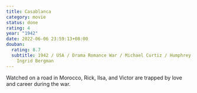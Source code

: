 ```yaml
---
title: Casablanca
category: movie
status: done
rating: 4
year: "1942"
date: 2022-06-06 23:59:13+08:00
douban:
  rating: 8.7
  subtitle: 1942 / USA / Drama Romance War / Michael Curtiz / Humphrey Bogart
    Ingrid Bergman
---
```


Watched on a road in Morocco, Rick, Ilsa, and Victor are trapped by love and career during the war.
